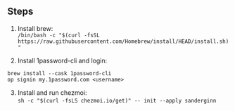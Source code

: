 ## Steps
1. Install brew:  
`/bin/bash -c "$(curl -fsSL https://raw.githubusercontent.com/Homebrew/install/HEAD/install.sh)"`

2. Install 1password-cli and login:  
```
brew install --cask 1password-cli
op signin my.1password.com <username>
```

3. Install and run chezmoi:  
`sh -c "$(curl -fsLS chezmoi.io/get)" -- init --apply sanderginn`